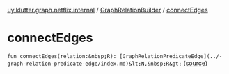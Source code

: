 [uy.klutter.graph.netflix.internal](../index.md) / [GraphRelationBuilder](index.md) / [connectEdges](.)


# connectEdges
`fun connectEdges(relation:&nbsp;R): [GraphRelationPredicateEdge](../-graph-relation-predicate-edge/index.md)&lt;N,&nbsp;R&gt;` [(source)](https://github.com/kohesive/klutter/blob/master/netflix-graph-jdk6/src/main/kotlin/uy/klutter/graph/netflix/internal/Schema.kt#L91)


